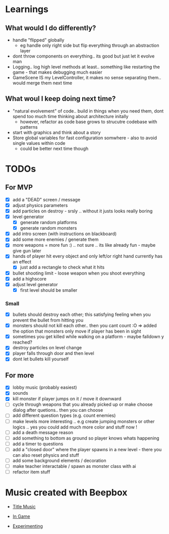 # Learnings
## What would I do differently?
* handle "flipped" globally
  * eg handle only right side but flip everything through an abstraction layer
* dont throw components on everything.. its good but just let it evolve man
* Logging.. log high level methods at least.. something like restarting the game - that makes debugging much easier
* GameScene IS my LevelController, it makes no sense separating them.. would merge them next time

## What woul I keep doing next time?
* "natural evolvement" of code.. build in things when you need them, dont spend too much time thinking about architecture initally
  * however, refactor as code base grows to strucutre codebase with patterns
* start with graphics and think about a story
* Store global variables for fast configuration somwhere - also to avoid single values within code
  * could be better next time though

# TODOs
## For MVP
* [x] add a "DEAD" screen / message
* [x] adjust physics parameters
* [x] add particles on destroy - srsly .. without it justs looks really boring
* [x] level generator
  * [x] generate random platforms
  * [x] generate random monsters
* [x] add intro screen (with instructions on blackboard)
* [x] add some more enemies / generate them
* [x] more weapons = more fun :) .. not sure .. its like already fun - maybe give gun later
* [x] hands of player hit every object and only left/or right hand currently has an effect
  * [x] just add a rectangle to check what it hits
* [x] bullet shooting limit - loose weapon when you shoot everything
* [x] add a highscore
* [x] adjust level generator
  * [x] first level should be smaller

### Small
* [x] bullets should destroy each other; this satisfying feeling when you prevent the bullet from hitting you
* [x] monsters should not kill each other.. then you cant count :O => added the option that monsters only move if player has been in sight
* [x] sometimes you get killed while walking on a platform - maybe falldown y reached?
* [x] destroy particles on level change
* [x] player falls through door and then level
* [x] dont let bullets kill yourself

## For more
* [x] lobby music (probably easiest)
* [x] sounds
* [x] kill monster if player jumps on it / move it downward
* [ ] cycle through weapons that you already picked up or make choose dialog after quetions.. then you can choose
* [ ] add different question types (e.g. count enemies)
* [ ] make levels more interesting .. e.g create jumping monsters or other logics .. yes you could add much more color and stuff now !
* [ ] add a death message reason
* [ ] add something to bottom as ground so player knows whats happening
* [ ] add a timer to questions
* [ ] add a "closed door" where the player spawns in a new level - there you can also reset physics and stuff
* [ ] add some background elements / decoration
* [ ] make teacher interactable / spawn as monster class with ai
* [ ] refactor item stuff

# Music created with Beepbox
* [Title Music](https://beepbox.co/#8n31s0k0l00e01t2mm0a7g0dj07i0r1o3210T1v1L4u9aq3d5fay1z0C0c0AcF8BeV8Q0259PffffE8543T3v1L4ud8q1d4f9y1z1C0SU006050woha9999T1v1L4uf1q3d5f7y0zjC0c0A1F0B0V1Q1845Pe354E034aT4v1L4uf0q1z6666ji8k8k3jSBKSJJAArriiiiii07JCABrzrrrrrrr00YrkqHrsrrrrjr005zrAqzrjzrrqr1jRjrqGGrrzsrsA099ijrABJJJIAzrrtirqrqjqixzsrAjrqjiqaqqysttAJqjikikrizrHtBJJAzArzrIsRCITKSS099ijrAJS____Qg99habbCAYrDzh00b4h400000014h0000000x4g0000004h40000000p1R0arnXA4SnESFH-04LjnYBZ1vgnQi-1bW2-wLE0FEN0OWjbEcKwOM0)

* [In Game](https://beepbox.co/#8n31s0k0l00e05t2mm0a7g0fj07i0r1o3210T1v3L4u83q3d1f8y1z2C0c2AbF6B2V3Q0572P9995E0001T1v1L4u76q1d1fay0z1C1c2A0F9B3V1Q1000Pdbc0E0191T1v1L4uf1q3d5f7y0zjC0c0A1F0B0V1Q1845Pe354E034aT3v1L4uf8q1d5f8y3ziC0S-Iqiiiiiiiiiiiib4i4O0000000i4z800000014h4g0000004i4h0000000p22bnd7MBRlllleq_GGOGGCq8UegGGGGGOGHaGGGEzQVBllllpllBllcQtC1jhYk9HZ8LOqc1bWi-tfAkkpejghwFBU5E5jnYo2bgbAo2bgbAkOo2CL9bQQphMujACnOi_98V0OYHa8Wyc0)

* [Experimenting](https://beepbox.co/#8n31s0k0l00e01t2mm0a7g0fj07i0r1o3210T3v1L4uaeq1d2f8y2z9C0Sp99f9c9Vppbaa9gT1v1L4ua8q3d4f7y1z1C0c1AbFhB2V2Q2ae1Pa514E0001T0v1L4u14q1d6f9y2z1C0w5c1h2T2v1L4u15q0d1f8y0z1C2w0b4140000000010g000000014h000000004h400000000p1ZFBZ5E5whqxo615F5G5HI5E5F5G5HI5F5G5H0kOYyQ2M8JoI30yQyR2RDjw000)
